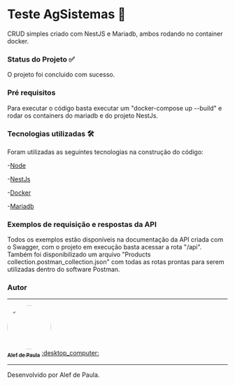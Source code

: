 # Teste AgSistemas :key:
CRUD simples criado com NestJS e Mariadb, ambos rodando no container docker.
### Status do Projeto :white_check_mark:
O projeto foi concluido com sucesso. 

### Pré requisitos
Para executar o código basta executar um "docker-compose up --build" e rodar os containers do mariadb e do projeto NestJs.

### Tecnologias utilizadas :hammer_and_wrench:
Foram utilizadas as seguintes tecnologias na construção do código:

-[Node](https://nodejs.org/pt)

-[NestJs](https://nodejs.org/pt)

-[Docker](https://www.docker.com/)

-[Mariadb](https://mariadb.org/)

### Exemplos de requisição e respostas da API
Todos os exemplos estão disponíveis na documentação da API criada com o Swagger, com o projeto em execução basta acessar a rota "/api".
Também foi disponibilizado um arquivo "Products collection.postman_collection.json" com todas as rotas prontas para serem utilizadas dentro do software Postman.

### Autor
---

<a href="https://www.linkedin.com/in/alef-paula-aa98041ba/">
 <img style="border-radius: 50%;" src="https://media-exp1.licdn.com/dms/image/C5603AQHQhVF1DcK4BQ/profile-displayphoto-shrink_800_800/0/1626360406690?e=1638403200&v=beta&t=iiWyAVEA37996CkECQNCHu5EkMAqNUS0yDqSoe9mZDA" width="100px;" alt=""/>
 <br />
 <sub><b>Alef de Paula</b></sub></a> <a href="https://www.linkedin.com/in/alef-paula-aa98041ba/ title="LinkedIn">:desktop_computer:</a>
 
 --- 
Desenvolvido por Alef de Paula. 

